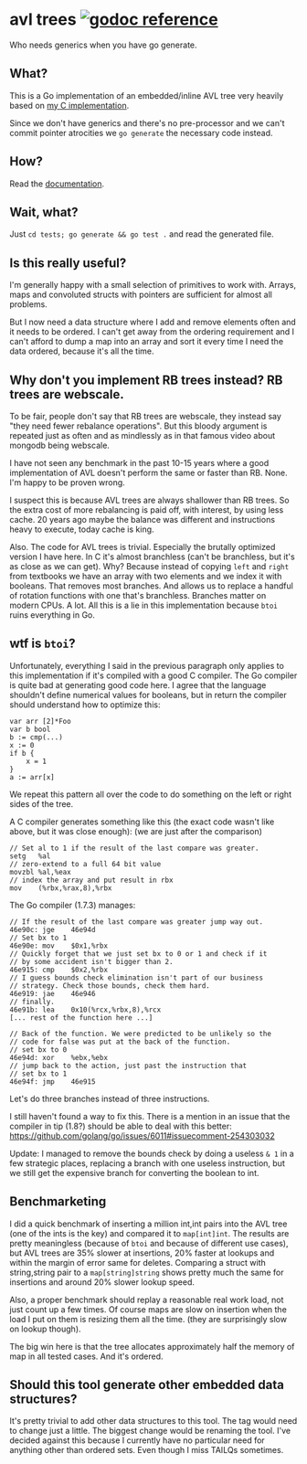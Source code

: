 # avl trees [![godoc reference](https://godoc.org/github.com/art4711/avlgen/cmd/avlgen?status.png)](https://godoc.org/github.com/art4711/avlgen/cmd/avlgen)

Who needs generics when you have go generate.

## What?

This is a Go implementation of an embedded/inline AVL tree very
heavily based on [my C implementation](https://github.com/art4711/stuff/tree/master/avl).

Since we don't have generics and there's no pre-processor and we can't
commit pointer atrocities we `go generate` the necessary code instead.

## How?

Read the [documentation](https://godoc.org/github.com/art4711/avlgen/cmd/avlgen).

## Wait, what?

Just `cd tests; go generate && go test .` and read the generated file.

## Is this really useful?

I'm generally happy with a small selection of primitives to work with.
Arrays, maps and convoluted structs with pointers are sufficient for
almost all problems.

But I now need a data structure where I add and remove elements often
and it needs to be ordered. I can't get away from the ordering
requirement and I can't afford to dump a map into an array and sort
it every time I need the data ordered, because it's all the time.

## Why don't you implement RB trees instead? RB trees are webscale.

To be fair, people don't say that RB trees are webscale, they instead
say "they need fewer rebalance operations". But this bloody argument
is repeated just as often and as mindlessly as in that famous video
about mongodb being webscale.

I have not seen any benchmark in the past 10-15 years where a good
implementation of AVL doesn't perform the same or faster than RB.
None. I'm happy to be proven wrong.

I suspect this is because AVL trees are always shallower than RB
trees. So the extra cost of more rebalancing is paid off, with
interest, by using less cache. 20 years ago maybe the balance was
different and instructions heavy to execute, today cache is king.

Also. The code for AVL trees is trivial. Especially the brutally
optimized version I have here. In C it's almost branchless (can't be
branchless, but it's as close as we can get). Why?  Because instead of
copying `left` and `right` from textbooks we have an array with two
elements and we index it with booleans. That removes most
branches. And allows us to replace a handful of rotation functions
with one that's branchless. Branches matter on modern CPUs. A lot. All
this is a lie in this implementation because `btoi` ruins everything
in Go.

## wtf is `btoi`?

Unfortunately, everything I said in the previous paragraph only
applies to this implementation if it's compiled with a good C
compiler. The Go compiler is quite bad at generating good code
here. I agree that the language shouldn't define numerical values for
booleans, but in return the compiler should understand how to optimize
this:

    var arr [2]*Foo
    var b bool
    b := cmp(...)
    x := 0
    if b {
        x = 1
    }
    a := arr[x]

We repeat this pattern all over the code to do something on the left
or right sides of the tree.

A C compiler generates something like this (the exact code wasn't like
above, but it was close enough): (we are just after the comparison)

    // Set al to 1 if the result of the last compare was greater.
    setg   %al
    // zero-extend to a full 64 bit value
    movzbl %al,%eax
    // index the array and put result in rbx
    mov    (%rbx,%rax,8),%rbx

The Go compiler (1.7.3) manages:

    // If the result of the last compare was greater jump way out.
    46e90c: jge    46e94d
    // Set bx to 1
    46e90e: mov    $0x1,%rbx
    // Quickly forget that we just set bx to 0 or 1 and check if it
    // by some accident isn't bigger than 2.
    46e915: cmp    $0x2,%rbx
    // I guess bounds check elimination isn't part of our business
    // strategy. Check those bounds, check them hard.
    46e919: jae    46e946
    // finally.
    46e91b: lea    0x10(%rcx,%rbx,8),%rcx
    [... rest of the function here ...]
    
    // Back of the function. We were predicted to be unlikely so the
    // code for false was put at the back of the function.
    // set bx to 0
    46e94d: xor    %ebx,%ebx
    // jump back to the action, just past the instruction that
    // set bx to 1
    46e94f: jmp    46e915

Let's do three branches instead of three instructions.

I still haven't found a way to fix this. There is a mention in an
issue that the compiler in tip (1.8?) should be able to deal with
this better: https://github.com/golang/go/issues/6011#issuecomment-254303032

Update: I managed to remove the bounds check by doing a useless `& 1`
in a few strategic places, replacing a branch with one useless
instruction, but we still get the expensive branch for converting the
boolean to int.

## Benchmarketing

I did a quick benchmark of inserting a million int,int pairs into the
AVL tree (one of the ints is the key) and compared it to
`map[int]int`.  The results are pretty meaningless (because of `btoi`
and because of different use cases), but AVL trees are 35% slower at
insertions, 20% faster at lookups and within the margin of error same
for deletes. Comparing a struct with string,string pair to a
`map[string]string` shows pretty much the same for insertions and
around 20% slower lookup speed.

Also, a proper benchmark should replay a reasonable real work load,
not just count up a few times. Of course maps are slow on insertion
when the load I put on them is resizing them all the time. (they are
surprisingly slow on lookup though).

The big win here is that the tree allocates approximately half the
memory of map in all tested cases. And it's ordered.

## Should this tool generate other embedded data structures?

It's pretty trivial to add other data structures to this tool. The tag
would need to change just a little. The biggest change would be
renaming the tool. I've decided against this because I currently have
no particular need for anything other than ordered sets. Even though
I miss TAILQs sometimes.
